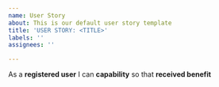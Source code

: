 ```yaml
---
name: User Story
about: This is our default user story template
title: 'USER STORY: <TITLE>'
labels: ''
assignees: ''

---
```


As a **registered user** I can **capability** so that **received  benefit**
